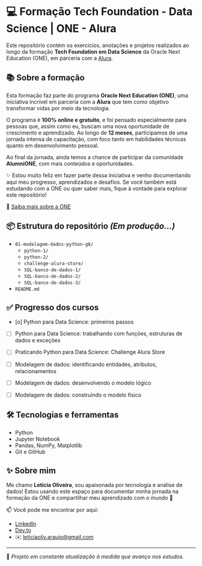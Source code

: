 # 💻 Formação Tech Foundation - Data Science | ONE - Alura

Este repositório contém os exercícios, anotações e projetos realizados ao longo da formação **Tech Foundation em Data Science** da Oracle Next Education (ONE), em parceria com a [Alura](https://www.alura.com.br/).


## 📚 Sobre a formação

Esta formação faz parte do programa **Oracle Next Education (ONE)**, uma iniciativa incrível em parceria com a **Alura** que tem como objetivo transformar vidas por meio da tecnologia.

O programa é **100% online e gratuito**, e foi pensado especialmente para pessoas que, assim como eu, buscam uma nova oportunidade de crescimento e aprendizado. Ao longo de **12 meses**, participamos de uma jornada intensa de capacitação, com foco tanto em habilidades técnicas quanto em desenvolvimento pessoal.

Ao final da jornada, ainda temos a chance de participar da comunidade **AlumniONE**, com mais conteúdos e oportunidades.

✨ Estou muito feliz em fazer parte dessa iniciativa e venho documentando aqui meu progresso, aprendizados e desafios. Se você também está estudando com a ONE ou quer saber mais, fique à vontade para explorar este repositório!


🔗 [Saiba mais sobre a ONE](https://www.oracle.com/br/education/oracle-next-education/)


## 📦 Estrutura do repositório *(Em produção...)*
- `01-modelagem-dados-python-g8/`
  - `python-1/`
  - `python-2/`
  - `challenge-alura-store/`
  - `SQL-banco-de-dados-1/`
  - `SQL-banco-de-dados-2/`
  - `SQL-banco-de-dados-3/`
- `README.md`


## ✅ Progresso dos cursos

- [o] Python para Data Science: primeiros passos
- [ ] Python para Data Science: trabalhando com funções, estruturas de dados e exceções
- [ ] Praticando Python para Data Science: Challenge Alura Store
- [ ] Modelagem de dados: identificando entidades, atributos, relacionamentos
- [ ] Modelagem de dados: desenvolvendo o modelo lógico
- [ ] Modelagem de dados: construindo o modelo físico


## 🛠️ Tecnologias e ferramentas

- Python
- Jupyter Notebook
- Pandas, NumPy, Matplotlib
- Git e GitHub


## ✨ Sobre mim

Me chamo **Letícia Oliveira**, sou apaixonada por tecnologia e análise de dados! Estou usando este espaço para documentar minha jornada na formação da ONE e compartilhar meu aprendizado com o mundo 🚀

📫 Você pode me encontrar por aqui:
- [LinkedIn](https://www.linkedin.com/in/leticia-oliv)
- [Dev.to](https://dev.to/seu-usuario)
- ✉️ leticiaoliv.araujo@gmail.com

---

📌 _Projeto em constante atualização à medida que avanço nos estudos._

